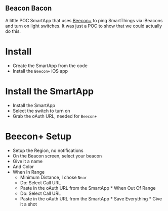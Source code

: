 Beacon Bacon
------------

A little POC SmartApp that uses [Beecon+](http://www.beaconsandwich.com/beecon+.html) to ping SmartThings
via iBeacons and turn on light switches. It was just a POC to show that we could actually do this.

Install
=======

   * Create the SmartApp from the code
   * Install the `Beecon+` iOS app

Install the SmartApp
====================

   * Install the SmartApp
   * Select the switch to turn on
   * Grab the oAuth URL, needed for `Beecon+`

Beecon+ Setup
=============

   * Setup the Region, no notifications
   * On the Beacon screen, select your beacon
   * Give it a name
   * And Color
   * When In Range
      * Minimum Distance, I chose `Near`
      * Do: Select Call URL
      * Paste in the oAuth URL from the SmartApp
    * When Out Of Range
      * Do: Select Call URL
      * Paste in the oAuth URL from the SmartApp
    * Save Everything
    * Give it a shot
